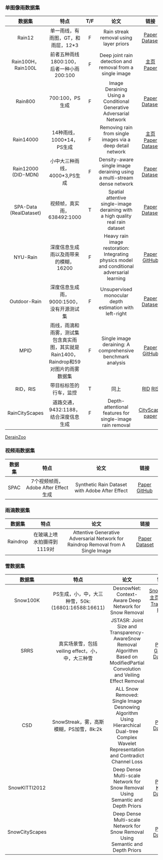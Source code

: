 ### 单图像雨数据集

|       数据集       | 特点 | T/F | 论文 | 链接 |
| :--: | :--: | :--: | :--: | :--: |
|       Rain12       | 单一雨线，有雨图，GT，和雨层，12*3 | F | Rain streak removal using layer priors | [Paper](https://www.cv-foundation.org/openaccess/content_cvpr_2016/papers/Li_Rain_Streak_Removal_CVPR_2016_paper.pdf) [Dataset](http://yu-li.github.io/paper/li_cvpr16_rain.zip) |
| Rain100H，Rain100L | 前者五种雨线1800:100，后者一种小雨200:100 | F | Deep joint rain detection and removal from a single image | [主页](https://www.icst.pku.edu.cn/struct/Projects/joint_rain_removal.html) [Paper](https://openaccess.thecvf.com/content_cvpr_2017/papers/Yang_Deep_Joint_Rain_CVPR_2017_paper.pdf) |
|      Rain800       | 700:100，PS生成 | F | Image Deraining Using a Conditional Generative Adversarial Network | [Paper](https://ieeexplore.ieee.org/abstract/document/8727938) [Dataset](https://drive.google.com/file/d/1_pP8fR-gpHUB0q1kpvZxKALvjLZ-JVM8/view) |
|     Rain14000      | 14种雨线，1000*14，PS生成 | F | Removing rain from single images via a deep detail network | [主页](https://xueyangfu.github.io/projects/cvpr2017.html) [Paper](https://openaccess.thecvf.com/content_cvpr_2017/papers/Fu_Removing_Rain_From_CVPR_2017_paper.pdf) [Dataset](https://drive.google.com/file/d/10cu6MA4fQ2Dz16zfzyrQWDDhOWhRdhpq/view?usp=sharing) |
|     Rain12000 (DID-MDN)     | 小中大三种雨线，4000*3,PS生成 | F | Density-aware single image deraining using a multi-stream dense network | [Paper](https://openaccess.thecvf.com/content_cvpr_2018/papers/Zhang_Density-Aware_Single_Image_CVPR_2018_paper.pdf) [Dataset](https://drive.google.com/file/d/1cMXWICiblTsRl1zjN8FizF5hXOpVOJz4/view) |
|    SPA-Data (RealDataset)    | 视频帧，真实雨，638492:1000 | T | Spatial attentive single-image deraining with a high quality real rain dataset | [Paper](https://arxiv.org/pdf/1904.01538.pdf) [Dataset](https://mycuhk-my.sharepoint.com/personal/1155152065_link_cuhk_edu_hk/_layouts/15/onedrive.aspx?id=%2Fpersonal%2F1155152065%5Flink%5Fcuhk%5Fedu%5Fhk%2FDocuments%2Fdataset%2Freal%5Fworld%5Frain%5Fdataset%5FCVPR19&ga=1) |
|      NYU-Rain      | 深度信息生成雨以及雨带来的模糊，16200 | F | Heavy rain image restoration: Integrating physics model and conditional adversarial learning | [Paper](https://openaccess.thecvf.com/content_CVPR_2019/papers/Li_Heavy_Rain_Image_Restoration_Integrating_Physics_Model_and_Conditional_Adversarial_CVPR_2019_paper.pdf) [GitHub](https://github.com/liruoteng/HeavyRainRemoval) |
|    Outdoor-Rain    | 深度信息生成雨，9000:1500，没有开源测试集 | F | Unsupervised monocular depth estimation with left-right | [Paper](https://openaccess.thecvf.com/content_cvpr_2017/papers/Godard_Unsupervised_Monocular_Depth_CVPR_2017_paper.pdf) [Dataset](https://www.dropbox.com/sh/zpadllquvmaztib/AACmzqQmGrRMp7qqXjbb7Gfza?dl=0) |
|        MPID        | 雨线，雨滴和雨雾，测试集包含真实雨图，其实就是Rain1400，Raindrop和59对图片的雨雾数据集 | F | Single image deraining: A comprehensive benchmark analysis | [Paper](https://openaccess.thecvf.com/content_CVPR_2019/papers/Li_Single_Image_Deraining_A_Comprehensive_Benchmark_Analysis_CVPR_2019_paper.pdf) [GitHub](https://github.com/panda-lab/Single-Image-Deraining) |
| RID，RIS | 带目标标签的行车，监控 | T | 同上 | [RID](https://drive.google.com/drive/folders/1DPf5mPoMnypt5mPDbdS8jNANoRuVIWf2?usp=sharing) [RIS](https://drive.google.com/drive/folders/1fwudnpjfCcGRBYp84nmnXZbhaPe3IfCP?usp=sharing) |
|   RainCityScapes   | 道路交通，9432:1188，结合深度信息生成 | F | Depth-attentional features for single-image rain removal | [CityScape](https://www.cityscapes-dataset.com/) [paper](https://openaccess.thecvf.com/content_CVPR_2019/papers/Hu_Depth-Attentional_Features_for_Single-Image_Rain_Removal_CVPR_2019_paper.pdf) |

[DerainZoo](https://github.com/nnUyi/DerainZoo/blob/master/DerainDatasets.md)

### 视频雨数据集

| 数据集 |                特点                 |                      论文                      |                             链接                             |
| :----: | :---------------------------------: | :--------------------------------------------: | :----------------------------------------------------------: |
|  SPAC  | 7个视频帧雨，Adobe After Effect生成 | Synthetic Rain Dataset with Adobe After Effect | [Paper](https://arxiv.org/abs/1803.10433) [GitHub](https://github.com/hotndy/SPAC-SupplementaryMaterials) |

### 雨滴数据集

| 数据集   |            特点            |                             论文                             |                             链接                             |
| -------- | :------------------------: | :----------------------------------------------------------: | :----------------------------------------------------------: |
| Raindrop | 在玻璃上喷水拍摄得到1119对 | Attentive Generative Adversarial Network for Raindrop Removal from A Single Image | [Paper](https://arxiv.org/abs/1711.10098) [Dataset](https://drive.google.com/drive/folders/1e7R76s6vwUJxILOcAsthgDLPSnOrQ49K) |

### 雪数据集

|     数据集     |                       特点                        |                             论文                             |                             链接                             |
| :------------: | :-----------------------------------------------: | :----------------------------------------------------------: | :----------------------------------------------------------: |
|    Snow100K    | PS生成，小，中，大三种雪，50k:(16801:16588:16611) |    DesnowNet: Context-Aware Deep Network for Snow Removal    | [Snow100K主页](https://sites.google.com/view/yunfuliu/desnownet) [Paper](https://ieeexplore.ieee.org/abstract/document/8291596) [Train](https://www.google.com/url?q=https%3A%2F%2Fdesnownet.s3.amazonaws.com%2Fdataset_synthetic%2Ftrain%2FSnow100K-training.tar.gz&sa=D&sntz=1&usg=AOvVaw1Zj_7kQaF0c26DaZcoKEOr) [Test](https://www.google.com/url?q=https%3A%2F%2Fdesnownet.s3.amazonaws.com%2Fdataset_synthetic%2Ftest%2FSnow100K-testset.tar.gz&sa=D&sntz=1&usg=AOvVaw3562USQHWQDnt8sLhWvl06) [Real](https://www.google.com/url?q=https%3A%2F%2Fdesnownet.s3.amazonaws.com%2Frealistic_image%2Frealistic.tar.gz&sa=D&sntz=1&usg=AOvVaw3SrhOt805ebXPoHQ6ruFqi) |
|      SRRS      | 真实场景雪，包括veiling effect，小，中，大三种雪  | JSTASR: Joint Size and Transparency-AwareSnow Removal Algorithm Based on ModifiedPartial Convolution and Veiling Effect Removal | [Paper](https://www.ecva.net/papers/eccv_2020/papers_ECCV/papers/123660749.pdf) [GitHub](https://github.com/weitingchen83/JSTASR-DesnowNet-ECCV-2020) [Dataset](https://ntucc365-my.sharepoint.com/:u:/g/personal/f05943089_ntu_edu_tw/ER0rk5-CgCxDhSw-6DS0scQBh9N_V49Gt6fAZb25qs4Pnw?e=SpxEM5) |
|      CSD       |      SnowStreak，雾，高斯模糊，PS加雪，8k:2k      | ALL Snow Removed: Single Image Desnowing Algorithm Using Hierarchical Dual-tree Complex Wavelet Representation and Contradict Channel Loss | [Paper](https://openaccess.thecvf.com/content/ICCV2021/papers/Chen_ALL_Snow_Removed_Single_Image_Desnowing_Algorithm_Using_Hierarchical_Dual-Tree_ICCV_2021_paper.pdf) [Dataset](https://ccncuedutw-my.sharepoint.com/:u:/g/personal/104501531_cc_ncu_edu_tw/EfCooq0sZxxNkB7F8HgCyKwB-sJQtVE59_Gpb9soatYi5A?e=5NjDhb) |
| SnowKITTI2012  |                                                   | Deep Dense Multi-scale Network for Snow Removal Using Semantic and Depth Priors | [Paper](https://ieeexplore.ieee.org/abstract/document/9515587) [KITTI](http://www.cvlibs.net/datasets/kitti/) [Dataset](https://drive.google.com/file/d/1TB1WC60ZJvazepdvay18dCRr0yVLU6bH/view?usp=sharing) |
| SnowCityScapes |                                                   | Deep Dense Multi-scale Network for Snow Removal Using Semantic and Depth Priors | [Paper](https://ieeexplore.ieee.org/abstract/document/9515587) [Dataset](https://drive.google.com/file/d/1E6iXFV6K5UJ4Mrqer17v6KsHhQOFvjtO/view?usp=sharing) |



